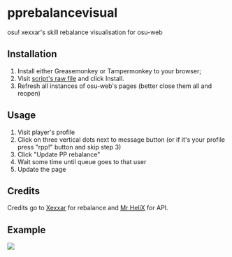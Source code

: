 # pprebalancevisual
osu! xexxar's skill rebalance visualisation for osu-web

## Installation
1. Install either Greasemonkey or Tampermonkey to your browser;
2. Visit [script's raw file](https://github.com/LMNYX/pprebalancevisual/raw/main/xexxarrebalance.user.js) and click Install.
3. Refresh all instances of osu-web's pages (better close them all and reopen)

## Usage
1. Visit player's profile
2. Click on three vertical dots next to message button (or if it's your profile press "rpp!" button and skip step 3)
3. Click "Update PP rebalance"
4. Wait some time until queue goes to that user
5. Update the page

## Credits
Credits go to [Xexxar](https://github.com/Xexxar) for rebalance and [Mr HeliX](https://osu.ppy.sh/users/2330619) for API.

## Example
<img src="https://user-images.githubusercontent.com/13962537/130497610-41cc682e-cd26-4595-a1b2-d92db6544616.png">
